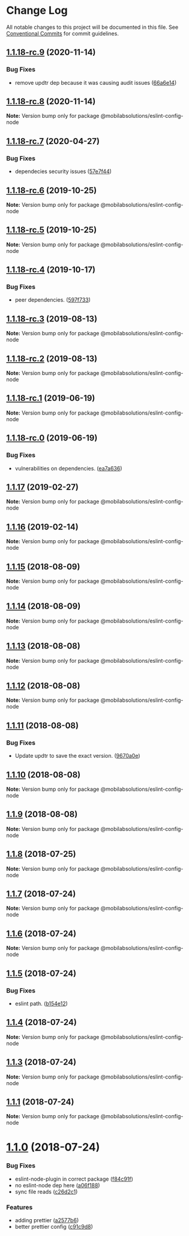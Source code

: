 # Change Log

All notable changes to this project will be documented in this file.
See [Conventional Commits](https://conventionalcommits.org) for commit guidelines.

## [1.1.18-rc.9](https://github.com/mobilabsolutions/eslint-config/compare/@mobilabsolutions/eslint-config-node@1.1.18-rc.8...@mobilabsolutions/eslint-config-node@1.1.18-rc.9) (2020-11-14)


### Bug Fixes

* remove updtr dep because it was causing audit issues ([66a6e14](https://github.com/mobilabsolutions/eslint-config/commit/66a6e147a9803f0dfe9e697b94cab9474a691b88))





## [1.1.18-rc.8](https://github.com/mobilabsolutions/eslint-config/compare/@mobilabsolutions/eslint-config-node@1.1.18-rc.7...@mobilabsolutions/eslint-config-node@1.1.18-rc.8) (2020-11-14)

**Note:** Version bump only for package @mobilabsolutions/eslint-config-node





## [1.1.18-rc.7](https://github.com/mobilabsolutions/eslint-config/compare/@mobilabsolutions/eslint-config-node@1.1.18-rc.6...@mobilabsolutions/eslint-config-node@1.1.18-rc.7) (2020-04-27)


### Bug Fixes

* dependecies security issues ([57e7f44](https://github.com/mobilabsolutions/eslint-config/commit/57e7f445fc48a91ba180392a3ea70f7242ed181c))





## [1.1.18-rc.6](https://github.com/mobilabsolutions/eslint-config/compare/@mobilabsolutions/eslint-config-node@1.1.18-rc.5...@mobilabsolutions/eslint-config-node@1.1.18-rc.6) (2019-10-25)

**Note:** Version bump only for package @mobilabsolutions/eslint-config-node





## [1.1.18-rc.5](https://github.com/mobilabsolutions/eslint-config/compare/@mobilabsolutions/eslint-config-node@1.1.18-rc.4...@mobilabsolutions/eslint-config-node@1.1.18-rc.5) (2019-10-25)

**Note:** Version bump only for package @mobilabsolutions/eslint-config-node





## [1.1.18-rc.4](https://github.com/mobilabsolutions/eslint-config/compare/@mobilabsolutions/eslint-config-node@1.1.18-rc.3...@mobilabsolutions/eslint-config-node@1.1.18-rc.4) (2019-10-17)


### Bug Fixes

* peer dependencies. ([597f733](https://github.com/mobilabsolutions/eslint-config/commit/597f7332bdbf0e8c46ac6e4bc0d8aaf6a3facc50))





## [1.1.18-rc.3](https://github.com/mobilabsolutions/eslint-config/compare/@mobilabsolutions/eslint-config-node@1.1.18-rc.2...@mobilabsolutions/eslint-config-node@1.1.18-rc.3) (2019-08-13)

**Note:** Version bump only for package @mobilabsolutions/eslint-config-node





## [1.1.18-rc.2](https://github.com/mobilabsolutions/eslint-config/compare/@mobilabsolutions/eslint-config-node@1.1.18-rc.1...@mobilabsolutions/eslint-config-node@1.1.18-rc.2) (2019-08-13)

**Note:** Version bump only for package @mobilabsolutions/eslint-config-node





## [1.1.18-rc.1](https://github.com/mobilabsolutions/eslint-config/compare/@mobilabsolutions/eslint-config-node@1.1.18-rc.0...@mobilabsolutions/eslint-config-node@1.1.18-rc.1) (2019-06-19)

**Note:** Version bump only for package @mobilabsolutions/eslint-config-node





## [1.1.18-rc.0](https://github.com/mobilabsolutions/eslint-config/compare/@mobilabsolutions/eslint-config-node@1.1.17...@mobilabsolutions/eslint-config-node@1.1.18-rc.0) (2019-06-19)


### Bug Fixes

* vulnerabilities on dependencies. ([ea7a636](https://github.com/mobilabsolutions/eslint-config/commit/ea7a636))





<a name="1.1.17"></a>
## [1.1.17](https://github.com/mobilabsolutions/eslint-config/compare/@mobilabsolutions/eslint-config-node@1.1.16...@mobilabsolutions/eslint-config-node@1.1.17) (2019-02-27)




**Note:** Version bump only for package @mobilabsolutions/eslint-config-node

<a name="1.1.16"></a>
## [1.1.16](https://github.com/mobilabsolutions/eslint-config/compare/@mobilabsolutions/eslint-config-node@1.1.15...@mobilabsolutions/eslint-config-node@1.1.16) (2019-02-14)




**Note:** Version bump only for package @mobilabsolutions/eslint-config-node

<a name="1.1.15"></a>
## [1.1.15](https://github.com/mobilabsolutions/eslint-config/compare/@mobilabsolutions/eslint-config-node@1.1.14...@mobilabsolutions/eslint-config-node@1.1.15) (2018-08-09)




**Note:** Version bump only for package @mobilabsolutions/eslint-config-node

<a name="1.1.14"></a>
## [1.1.14](https://github.com/mobilabsolutions/eslint-config/compare/@mobilabsolutions/eslint-config-node@1.1.13...@mobilabsolutions/eslint-config-node@1.1.14) (2018-08-09)




**Note:** Version bump only for package @mobilabsolutions/eslint-config-node

<a name="1.1.13"></a>
## [1.1.13](https://github.com/mobilabsolutions/eslint-config/compare/@mobilabsolutions/eslint-config-node@1.1.12...@mobilabsolutions/eslint-config-node@1.1.13) (2018-08-08)




**Note:** Version bump only for package @mobilabsolutions/eslint-config-node

<a name="1.1.12"></a>
## [1.1.12](https://github.com/mobilabsolutions/eslint-config/compare/@mobilabsolutions/eslint-config-node@1.1.11...@mobilabsolutions/eslint-config-node@1.1.12) (2018-08-08)




**Note:** Version bump only for package @mobilabsolutions/eslint-config-node

<a name="1.1.11"></a>
## [1.1.11](https://github.com/mobilabsolutions/eslint-config/compare/@mobilabsolutions/eslint-config-node@1.1.10...@mobilabsolutions/eslint-config-node@1.1.11) (2018-08-08)


### Bug Fixes

* Update updtr to save the exact version. ([9670a0e](https://github.com/mobilabsolutions/eslint-config/commit/9670a0e))




<a name="1.1.10"></a>
## [1.1.10](https://github.com/mobilabsolutions/eslint-config/compare/@mobilabsolutions/eslint-config-node@1.1.9...@mobilabsolutions/eslint-config-node@1.1.10) (2018-08-08)




**Note:** Version bump only for package @mobilabsolutions/eslint-config-node

<a name="1.1.9"></a>
## [1.1.9](https://github.com/mobilabsolutions/eslint-config/compare/@mobilabsolutions/eslint-config-node@1.1.8...@mobilabsolutions/eslint-config-node@1.1.9) (2018-08-08)




**Note:** Version bump only for package @mobilabsolutions/eslint-config-node

<a name="1.1.8"></a>
## [1.1.8](https://github.com/mobilabsolutions/eslint-config/compare/@mobilabsolutions/eslint-config-node@1.1.7...@mobilabsolutions/eslint-config-node@1.1.8) (2018-07-25)




**Note:** Version bump only for package @mobilabsolutions/eslint-config-node

<a name="1.1.7"></a>
## [1.1.7](https://github.com/mobilabsolutions/eslint-config/compare/@mobilabsolutions/eslint-config-node@1.1.6...@mobilabsolutions/eslint-config-node@1.1.7) (2018-07-24)




**Note:** Version bump only for package @mobilabsolutions/eslint-config-node

<a name="1.1.6"></a>
## [1.1.6](https://github.com/mobilabsolutions/eslint-config/compare/@mobilabsolutions/eslint-config-node@1.1.5...@mobilabsolutions/eslint-config-node@1.1.6) (2018-07-24)




**Note:** Version bump only for package @mobilabsolutions/eslint-config-node

<a name="1.1.5"></a>
## [1.1.5](https://github.com/mobilabsolutions/eslint-config/compare/@mobilabsolutions/eslint-config-node@1.1.4...@mobilabsolutions/eslint-config-node@1.1.5) (2018-07-24)


### Bug Fixes

* eslint path. ([b154e12](https://github.com/mobilabsolutions/eslint-config/commit/b154e12))




<a name="1.1.4"></a>
## [1.1.4](https://github.com/mobilabsolutions/eslint-config/compare/@mobilabsolutions/eslint-config-node@1.1.3...@mobilabsolutions/eslint-config-node@1.1.4) (2018-07-24)




**Note:** Version bump only for package @mobilabsolutions/eslint-config-node

<a name="1.1.3"></a>
## [1.1.3](https://github.com/mobilabsolutions/eslint-config/compare/@mobilabsolutions/eslint-config-node@1.1.0...@mobilabsolutions/eslint-config-node@1.1.3) (2018-07-24)




**Note:** Version bump only for package @mobilabsolutions/eslint-config-node

<a name="1.1.1"></a>
## [1.1.1](https://github.com/mobilabsolutions/eslint-config/compare/@mobilabsolutions/eslint-config-node@1.1.0...@mobilabsolutions/eslint-config-node@1.1.1) (2018-07-24)




**Note:** Version bump only for package @mobilabsolutions/eslint-config-node

<a name="1.1.0"></a>
# [1.1.0](https://github.com/mobilabsolutions/eslint-config/compare/@mobilabsolutions/eslint-config-node@1.1.1...@mobilabsolutions/eslint-config-node@1.1.0) (2018-07-24)


### Bug Fixes

* eslint-node-plugin in correct package ([f84c91f](https://github.com/mobilabsolutions/eslint-config/commit/f84c91f))
* no eslint-node dep here ([a06f188](https://github.com/mobilabsolutions/eslint-config/commit/a06f188))
* sync file reads ([c26d2c1](https://github.com/mobilabsolutions/eslint-config/commit/c26d2c1))


### Features

* adding prettier ([a2577b6](https://github.com/mobilabsolutions/eslint-config/commit/a2577b6))
* better prettier config ([c91c9d8](https://github.com/mobilabsolutions/eslint-config/commit/c91c9d8))
